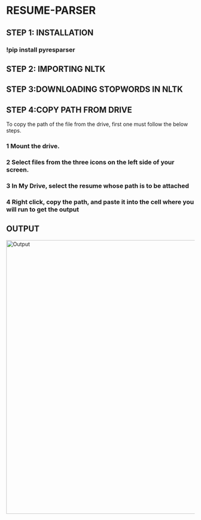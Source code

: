 # RESUME-PARSER

## STEP 1:  INSTALLATION
### !pip install pyresparser

## STEP 2: IMPORTING NLTK

## STEP 3:DOWNLOADING STOPWORDS IN NLTK

## STEP 4:COPY PATH FROM DRIVE

To copy the path of the file from the drive, first one must follow the below steps.

### 1 Mount the drive.

### 2 Select files from the three icons on the left side of your screen.

### 3 In My Drive, select the resume whose path is to be attached

### 4 Right click, copy the path, and paste it into the cell where you will run to get the output

## OUTPUT
<img width="730" alt="Output" src="https://github.com/SAKSHIVAIDYA2712/Resume-Parser/assets/87131895/753ccdaf-6bd2-4d88-9522-721f6af1a25b">
